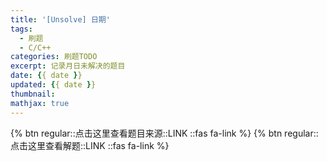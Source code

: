 ```yaml
---
title: '[Unsolve] 日期'
tags:
  - 刷题
  - C/C++
categories: 刷题TODO
excerpt: 记录月日未解决的题目
date: {{ date }}
updated: {{ date }}
thumbnail: 
mathjax: true
---
```


{% btn regular::点击这里查看题目来源::LINK ::fas fa-link %}
{% btn regular::点击这里查看解题::LINK ::fas fa-link %}